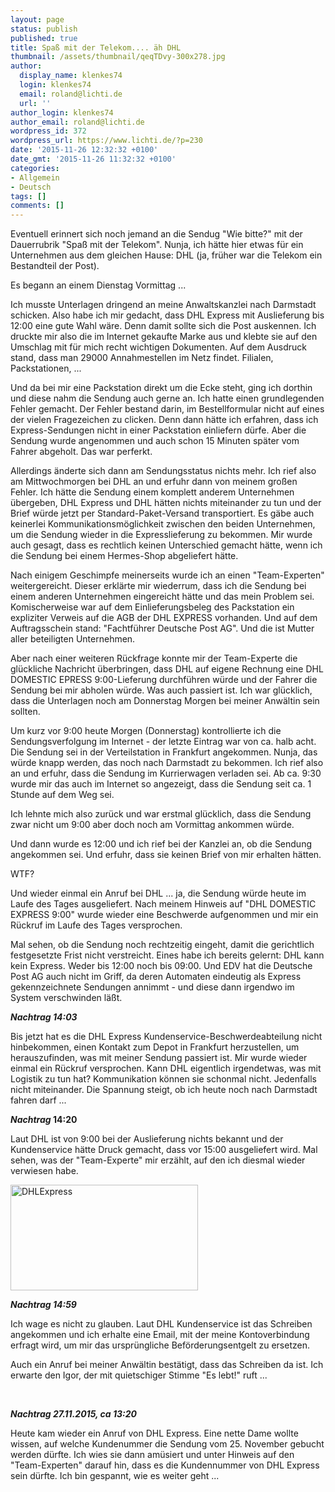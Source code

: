 ```yaml
---
layout: page
status: publish
published: true
title: Spaß mit der Telekom.... äh DHL
thumbnail: /assets/thumbnail/qeqTDvy-300x278.jpg
author:
  display_name: klenkes74
  login: klenkes74
  email: roland@lichti.de
  url: ''
author_login: klenkes74
author_email: roland@lichti.de
wordpress_id: 372
wordpress_url: https://www.lichti.de/?p=230
date: '2015-11-26 12:32:32 +0100'
date_gmt: '2015-11-26 11:32:32 +0100'
categories:
- Allgemein
- Deutsch
tags: []
comments: []
---
```

<p>Eventuell erinnert sich noch jemand an die Sendug "Wie bitte?" mit der Dauerrubrik "Spaß mit der Telekom". Nunja, ich hätte hier etwas für ein Unternehmen aus dem gleichen Hause: DHL (ja, früher war die Telekom ein Bestandteil der Post).</p>
<p>Es begann an einem Dienstag Vormittag ...</p>
<p><!--more--></p>
<p>Ich musste Unterlagen dringend an meine Anwaltskanzlei nach Darmstadt schicken. Also habe ich mir gedacht, dass DHL Express mit Auslieferung bis 12:00 eine gute Wahl wäre. Denn damit sollte sich die Post auskennen. Ich druckte mir also die im Internet gekaufte Marke aus und klebte sie auf den Umschlag mit für mich recht wichtigen Dokumenten. Auf dem Ausdruck stand, dass man 29000 Annahmestellen im Netz findet. Filialen, Packstationen, ...</p>
<p>Und da bei mir eine Packstation direkt um die Ecke steht, ging ich dorthin und diese nahm die Sendung auch gerne an. Ich hatte einen grundlegenden Fehler gemacht. Der Fehler bestand darin, im Bestellformular nicht auf eines der vielen Fragezeichen zu clicken. Denn dann hätte ich erfahren, dass ich Express-Sendungen nicht in einer Packstation einliefern dürfe. Aber die Sendung wurde angenommen und auch schon 15 Minuten später vom Fahrer abgeholt. Das war perferkt.</p>
<p>Allerdings änderte sich dann am Sendungsstatus nichts mehr. Ich rief also am Mittwochmorgen bei DHL an und erfuhr dann von meinem großen Fehler. Ich hätte die Sendung einem komplett anderem Unternehmen übergeben, DHL Express und DHL hätten nichts miteinander zu tun und der Brief würde jetzt per Standard-Paket-Versand transportiert. Es gäbe auch keinerlei Kommunikationsmöglichkeit zwischen den beiden Unternehmen, um die Sendung wieder in die Expresslieferung zu bekommen. Mir wurde auch gesagt, dass es rechtlich keinen Unterschied gemacht hätte, wenn ich die Sendung bei einem Hermes-Shop abgeliefert hätte.</p>
<p>Nach einigem Geschimpfe meinerseits wurde ich an einen "Team-Experten" weitergereicht. Dieser erklärte mir wiederrum, dass ich die Sendung bei einem anderen Unternehmen eingereicht hätte und das mein Problem sei. Komischerweise war auf dem Einlieferungsbeleg des Packstation ein expliziter Verweis auf die AGB der DHL EXPRESS vorhanden. Und auf dem Auftragsschein stand: "Fachtführer Deutsche Post AG". Und die ist Mutter aller beteiligten Unternehmen.</p>
<p>Aber nach einer weiteren Rückfrage konnte mir der Team-Experte die glückliche Nachricht überbringen, dass DHL auf eigene Rechnung eine DHL DOMESTIC EPRESS 9:00-Lieferung durchführen würde und der Fahrer die Sendung bei mir abholen würde. Was auch passiert ist. Ich war glücklich, dass die Unterlagen noch am Donnerstag Morgen bei meiner Anwältin sein sollten.</p>
<p>Um kurz vor 9:00 heute Morgen (Donnerstag) kontrollierte ich die Sendungsverfolgung im Internet - der letzte Eintrag war von ca. halb acht. Die Sendung sei in der Verteilstation in Frankfurt angekommen. Nunja, das würde knapp werden, das noch nach Darmstadt zu bekommen. Ich rief also an und erfuhr, dass die Sendung im Kurrierwagen verladen sei. Ab ca. 9:30 wurde mir das auch im Internet so angezeigt, dass die Sendung seit ca. 1 Stunde auf dem Weg sei.</p>
<p>Ich lehnte mich also zurück und war erstmal glücklich, dass die Sendung zwar nicht um 9:00 aber doch noch am Vormittag ankommen würde.</p>
<p>Und dann wurde es 12:00 und ich rief bei der Kanzlei an, ob die Sendung angekommen sei. Und erfuhr, dass sie keinen Brief von mir erhalten hätten.</p>
<p>WTF?</p>
<p>Und wieder einmal ein Anruf bei DHL ... ja, die Sendung würde heute im Laufe des Tages ausgeliefert. Nach meinem Hinweis auf "DHL DOMESTIC EXPRESS 9:00" wurde wieder eine Beschwerde aufgenommen und mir ein Rückruf im Laufe des Tages versprochen.</p>
<p>Mal sehen, ob die Sendung noch rechtzeitig eingeht, damit die gerichtlich festgesetzte Frist nicht verstreicht. Eines habe ich bereits gelernt: DHL kann kein Express. Weder bis 12:00 noch bis 09:00. Und EDV hat die Deutsche Post AG auch nicht im Griff, da deren Automaten eindeutig als Express gekennzeichnete Sendungen annimmt - und diese dann irgendwo im System verschwinden läßt.</p>
<p><em><strong>Nachtrag 14:03</strong></em></p>
<p>Bis jetzt hat es die DHL Express Kundenservice-Beschwerdeabteilung nicht hinbekommen, einen Kontakt zum Depot in Frankfurt herzustellen, um herauszufinden, was mit meiner Sendung passiert ist. Mir wurde wieder einmal ein Rückruf versprochen. Kann DHL eigentlich irgendetwas, was mit Logistik zu tun hat? Kommunikation können sie schonmal nicht. Jedenfalls nicht miteinander. Die Spannung steigt, ob ich heute noch nach Darmstadt fahren darf ...</p>
<p><em><strong>Nachtrag</strong></em><strong> 14:20</strong></p>
<p>Laut DHL ist von 9:00 bei der Auslieferung nichts bekannt und der Kundenservice hätte Druck gemacht, dass vor 15:00 ausgeliefert wird. Mal sehen, was der "Team-Experte" mir erzählt, auf den ich diesmal wieder verwiesen habe.</p>
<p><a href="https://www.lichti.de/wp-content/uploads/sites/6/2015/11/DHLExpress.jpg"><img class="alignnone size-medium wp-image-234" src="https://www.lichti.de/wp-content/uploads/sites/6/2015/11/DHLExpress-300x169.jpg" alt="DHLExpress" width="300" height="169" /></a></p>
<p><em><strong>Nachtrag 14:59</strong></em></p>
<p>Ich wage es nicht zu glauben. Laut DHL Kundenservice ist das Schreiben angekommen und ich erhalte eine Email, mit der meine Kontoverbindung erfragt wird, um mir das ursprüngliche Beförderungsentgelt zu ersetzen.</p>
<p>Auch ein Anruf bei meiner Anwältin bestätigt, dass das Schreiben da ist. Ich erwarte den Igor, der mit quietschiger Stimme "Es lebt!" ruft ...</p>
<p>&nbsp;</p>
<p><em><strong>Nachtrag 27.11.2015, ca 13:20</strong></em></p>
<p>Heute kam wieder ein Anruf von DHL Express. Eine nette Dame wollte wissen, auf welche Kundenummer die Sendung vom 25. November gebucht werden dürfte. Ich wies sie dann amüsiert und unter Hinweis auf den "Team-Experten" darauf hin, dass es die Kundennummer von DHL Express sein dürfte. Ich bin gespannt, wie es weiter geht ...</p>
